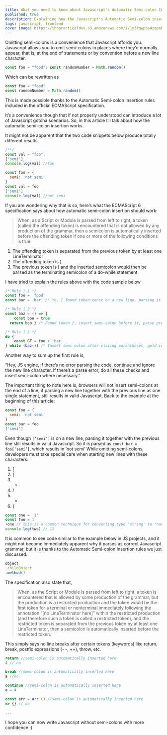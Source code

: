 ```yaml
---
title: What you need to know about Javascript's Automatic Semi-colon Insertion
published: true
description: Explaining how the Javascript's Automatic Semi-colon insertion works.
tags: javascript, frontend
cover_image: https://thepracticaldev.s3.amazonaws.com/i/1y3rgwpqs4zqpoh1hgc6.jpg
---
```


Omitting semi-colons is a convenience that Javascript affords you. Javascript allows you to omit semi-colons in places where they’d normally appear, that is, at the end of statements or by convention before a new line character.


```javascript
const foo = "food"; const randomNumber = Math.random()
```

Which can be rewritten as

```javascript
const foo = "food"
const randomNumber = Math.random()
```

This is made possible thanks to the Automatic Semi-colon Insertion rules included in the official ECMAScript specification.

It’s a convenience though that if not properly understood can introduce a lot of Javascript gotcha scenarios. So, in this article I’ll talk about how the automatic semi-colon insertion works.

It might not be apparent that the two code snippets below produce totally different results,

```javascript
/**/
const val = "foo";
['semi']
console.log(val) //foo
```
```javascript
const foo = {
  semi: 'not semi'
}
const val = foo
['semi']
console.log(val) //not semi
```

If you are wondering why that is so, here’s what the ECMAScript 6 specification says about how automatic semi-colon insertion should work:

>When, as a Script or Module is parsed from left to right, a token (called the offending token) is encountered that is not allowed by any production of the grammar, then a semicolon is automatically inserted before the offending token if one or more of the following conditions is true:

1. The offending token is separated from the previous token by at least one LineTerminator
2. The offending token is }
3. The previous token is ) and the inserted semicolon would then be parsed as the terminating semicolon of a do-while statement

I have tried to explain the rules above with the code sample below

```javascript
/* Rule 1.1 */
const foo = 'food'
const bar = 'bar' /* Yo, I found token const on a new line, parsing it with the previous line as a single statement doesn't make sense, insert semi-colon before line 3 */

/* Rule 1.2 */
const baz = () => {
	const boo = true
  return boo } /* Found token }, insert semi-colon before it, parse previous statement */

/* Rule 1.3 */
do {
	const GT = foo + 'bar'
} while (baz()) /* Insert semi-colon after closing parentheses, gold could be on the next line for all I care */
```

Another way to sum up the first rule is,

“Hey, JS engine, if there’s no error parsing the code, continue and ignore the new line character. If there’s a parse error, do all these checks and insert semi-colon where necessary.”

The important thing to note here is, browsers will not insert semi-colons at the end of a line, if parsing a new line together with the previous line as one single statement, still results in valid Javascript. Back to the example at the beginning of this article:

```javascript
const foo = {
  semi: 'not semi'
}
const bar = foo
['semi']
```

Even though `[‘semi’]` is on a new line, parsing it together with the previous line still results in valid Javascript.
So it is parsed as `const bar = foo[‘semi’]`, which results in ‘not semi’
While omitting semi-colons, developers must take special care when starting new lines with these characters:


1. [
2. (
3. +
4. /
5. -
6. {


```javascript
const one = '1'
const two = 1
+one // this is a common technique for converting type 'string' to 'number'
console.log(two) // 11
```

It is common to see code similar to the example below in JS projects, and it might not become immediately apparent why it parses as correct Javascript grammar, but it is thanks to the Automatic Semi-colon Insertion rules we just discussed.

```javascript
object
.childObject
.method()
```

The specification also state that,

>When, as the Script or Module is parsed from left to right, a token is encountered that is allowed by some production of the grammar, but the production is a restricted production and the token would be the first token for a terminal or nonterminal immediately following the annotation “[no LineTerminator here]” within the restricted production (and therefore such a token is called a restricted token), and the restricted token is separated from the previous token by at least one LineTerminator, then a semicolon is automatically inserted before the restricted token.

This simply says no line breaks after certain tokens (keywords) like return, break, postfix expressions (- -, ++), throw, etc.

```javascript
return //semi-colon is automatically inserted here
4 // no

break //semi-colon is automatically inserted here
a //no

continue //semi-colon is automatically inserted here
a = 4

const arr = arr () //semi-colon is automatically inserted here
=> {} // no

...
```

I hope you can now write Javascript without semi-colons with more confidence :)
